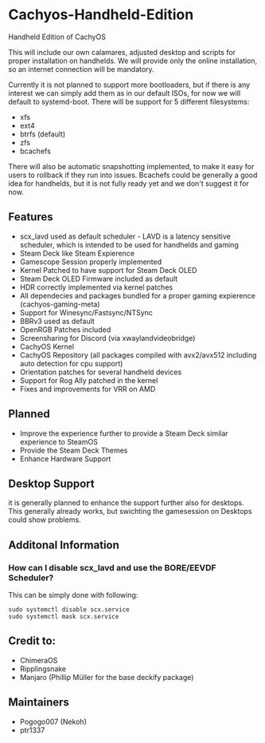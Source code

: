 # Cachyos-Handheld-Edition

Handheld Edition of CachyOS

This will include our own calamares, adjusted desktop and scripts for proper installation on handhelds.
We will provide only the online installation, so an internet connection will be mandatory.

Currently it is not planned to support more bootloaders, but if there is any interest we can simply add them as in our default ISOs, for now we will default to systemd-boot.
There will be support for 5 different filesystems:

- xfs
- ext4
- btrfs (default)
- zfs
- bcachefs

There will also be automatic snapshotting implemented, to make it easy for users to rollback if they run into issues.
Bcachefs could be generally a good idea for handhelds, but it is not fully ready yet and we don't suggest it for now.

## Features
- scx_lavd used as default scheduler - LAVD is a latency sensitive scheduler, which is intended to be used for handhelds and gaming
- Steam Deck like Steam Expierence
- Gamescope Session properly implemented 
- Kernel Patched to have support for Steam Deck OLED
- Steam Deck OLED Firmware included as default
- HDR correctly implemented via kernel patches
- All dependecies and packages bundled for a proper gaming expierence (cachyos-gaming-meta)
- Support for Winesync/Fastsync/NTSync
- BBRv3 used as default
- OpenRGB Patches included
- Screensharing for Discord (via xwaylandvideobridge)
- CachyOS Kernel
- CachyOS Repository (all packages compiled with avx2/avx512 including auto detection for cpu support)
- Orientation patches for several handheld devices
- Support for Rog Ally patched in the kernel
- Fixes and improvements for VRR on AMD

## Planned
- Improve the experience further to provide a Steam Deck similar experience to SteamOS
- Provide the Steam Deck Themes
- Enhance Hardware Support


## Desktop Support

it is generally planned to enhance the support further also for desktops.
This generally already works, but swichting the gamesession on Desktops could show problems.


## Additonal Information

### How can I disable scx_lavd and use the BORE/EEVDF Scheduler?

This can be simply done with following:
```
sudo systemctl disable scx.service
sudo systemctl mask scx.service
```

## Credit to:
- ChimeraOS
- Ripplingsnake
- Manjaro (Phillip Müller for the base deckify package)

## Maintainers
- Pogogo007 (Nekoh)
- ptr1337
